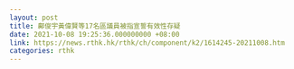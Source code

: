 ```yaml
---
layout: post
title: 鄺俊宇黃偉賢等17名區議員被指宣誓有效性存疑
date: 2021-10-08 19:25:36.000000000 +08:00
link: https://news.rthk.hk/rthk/ch/component/k2/1614245-20211008.htm
categories: rthk
---
```



